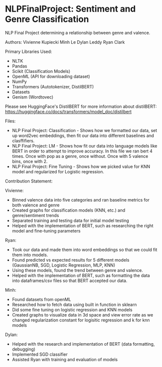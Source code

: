 # NLPFinalProject: Sentiment and Genre Classification
NLP Final Project determining a relationship between genre and valence.

Authors: 
Vivienne Kupiecki
Minh Le
Dylan Leddy
Ryan Clark

Primary Libraries Used: 
- NLTK 
- Pandas
- Scikit (Classification Models) 
- OpenML (API for downloading dataset) 
- NumPy 
- Transformers (Autotokenizer, DistilBERT) 
- Datasets  
- Genism (Wordtovec) 

Please see HuggingFace's DistilBERT for more information about distilBERT:  
https://huggingface.co/docs/transformers/model_doc/distilbert 

Files:
- NLP Final Project: Classification - Shows how we formatted our data, set up word2vec embeddings, 
  then fit our data into different baselines and clasffifiers.
- NLP Final Project: LM - Shows how fit our data into language models like BERT in order to attempt 
  to improve accuracy. In this file we ran bert 4 times.  Once with pop as a genre, once without.
  Once with 5 valence bins, once with 2.
- NLP Final Project: Fine Tuning - Shows how we picked value for KNN model and regularized for Logistic regression.
  
Contribution Statement: 

Vivienne: 
- Binned valence data into five categories and ran baseline metrics for both valence and genre 
- Created graphs for classification models (KNN, etc.) and genre/sentiment trends 
- Separated training and testing data for initial model testing
- Helped with the implementation of BERT, such as researching the right model and fine-tuning parameters 

Ryan: 
- Took our data and made them into word embeddings so that we could fit them into models.
- Found predicted vs expected results for 5 different models (GaussianNB, SGD, Logistic Regression, MLP, KNN)
- Using these models, found the trend between genre and valence.
- Helped with the implementation of BERT, such as formatting the data into dataframes/csv files so that BERT accepted our data.

Minh: 
- Found datasets from openML
- Researched how to fetch data using built in function in sklearn
- Did some fine tuning on logistic regression and KNN models
- Created graphs to visualize data in 3d space and view error rate as we changed regularization constant for logisitic regression and k for knn models

Dylan: 
- Helped with the research and implementation of BERT (data formatting, debugging)
- Implemented SGD classifier
- Assisted Ryan with training and evaluation of models
